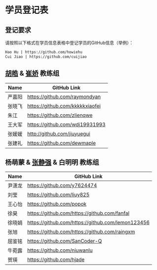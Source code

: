 # 学员登记表

## 登记要求

请按照以下格式在学员信息表格中登记学员的GitHub信息（举例）：

```markdown
Hao Hu | https://github.com/howiehu
Cui Jiao | https://github.com/cuijiao
```

## [胡皓](https://github.com/howiehu) & [崔娇](https://github.com/cuijiao) 教练组

Name | GitHub Link
--------- | -----------
严嘉阳 | https://github.com/raymondyan
张晓飞 | https://github.com/kkkkkxiaofei
朱江 | https://github.com/zlienqwe
王大军 | https://github.com/wdj19931993
张媛媛 | http://github.com/jiuyuegui
张建礼 | https://github.com/dewmaple

## 杨萌蒙 & [张静强](https://github.com/micusic) & 白明明 教练组

Name | GitHub Link
--------- | -----------
尹潇龙 | https://github.com/y7624474
刘莹 | https://github.com/liuy825
王心怡 | https://github.com/popok
徐昊 | https://github.com/https://github.com/fanfal
徐晓娟 | https://github.com/https://github.com/lemon123456
张旭 | https://github.com/https://github.com/raingxm
屈鉴铭 | https://github.com/SanCoder-Q
牛菀露 | https://github.com/niuwanlu
贺瑛 | https://github.com/hjade
